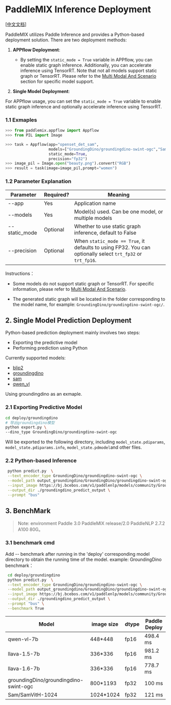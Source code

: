 # PaddleMIX Inference Deployment

[[中文文档](README.md)]

PaddleMIX utilizes Paddle Inference and provides a Python-based deployment solution. There are two deployment methods:

1. **APPflow Deployment**: 
   - By setting the `static_mode = True` variable in APPflow, you can enable static graph inference. Additionally, you can accelerate inference using TensorRT. Note that not all models support static graph or TensorRT. Please refer to the [Multi Modal And Scenario](../applications/README_en.md/#multi-modal-and-scenario) section for specific model support.

2. **Single Model Deployment**: 

For APPflow usage, you can set the `static_mode = True` variable to enable static graph inference and optionally accelerate inference using TensorRT.

### 1.1 Exmaples

```python
>>> from paddlemix.appflow import Appflow
>>> from PIL import Image

>>> task = Appflow(app="openset_det_sam",
                   models=["GroundingDino/groundingdino-swint-ogc","Sam/SamVitH-1024"],
                   static_mode=True,
                   precision="fp32")
>>> image_pil = Image.open("beauty.png").convert("RGB")
>>> result = task(image=image_pil,prompt="women")
```

### 1.2 Parameter Explanation
| Parameter | Required? | Meaning                                                                                          |
|-------|-------|---------------------------------------------------------------------------------------------|
| --app | Yes| Application name                                                                                   |
| --models | Yes | Model(s) used. Can be one model, or multiple models                                                                                    |
| --static_mode  | Optional | Whether to use static graph inference, default to False                                                                                 |
| --precision | Optional | When `static_mode == True`, it defaults to using FP32. You can optionally select `trt_fp32` or `trt_fp16`.                                                                                   |

Instructions：
- Some models do not support static graph or TensorRT. For specific information, please refer to [Multi Modal And Scenario](../applications/README_en.md/#multi-modal-and-scenario).

- The generated static graph will be located in the folder corresponding to the model name, for example: `GroundingDino/groundingdino-swint-ogc/`.

## 2. Single Model Prediction Deployment

Python-based prediction deployment mainly involves two steps:
- Exporting the predictive model
- Performing prediction using Python

Currently supported models:
- [blip2](./blip2/README.md)
- [groundingdino](./groundingdino/README.md)
- [sam](./sam/README.md)
- [qwen_vl](./qwen_vl/README.md)

Using groundingdino as an exmaple.

### 2.1 Exporting Predictive Model

```bash
cd deploy/groundingdino
# 导出groundingdino模型
python export.py \
--dino_type GroundingDino/groundingdino-swint-ogc
```
Will be exported to the following directory, including `model_state.pdiparams`,  `model_state.pdiparams.info`, `model_state.pdmodel`and other files.

### 2.2 Python-based Inference

```bash
 python predict.py  \
 --text_encoder_type GroundingDino/groundingdino-swint-ogc \
 --model_path output_groundingdino/GroundingDino/groundingdino-swint-ogc \
 --input_image https://bj.bcebos.com/v1/paddlenlp/models/community/GroundingDino/000000004505.jpg \
 --output_dir ./groundingdino_predict_output \
 --prompt "bus"

```

## 3. BenchMark

> Note: 
> environment
Paddle 3.0
PaddleMIX release/2.0 
PaddleNLP 2.7.2
A100 80G。

### 3.1 benchmark cmd

Add -- benchmark after running in the 'deploy' corresponding model directory to obtain the running time of the model.
example: GroundingDino benchmark：

```bash
 cd deploy/groundingdino
 python predict.py  \
 --text_encoder_type GroundingDino/groundingdino-swint-ogc \
 --model_path output_groundingdino/GroundingDino/groundingdino-swint-ogc \
 --input_image https://bj.bcebos.com/v1/paddlenlp/models/community/GroundingDino/000000004505.jpg \
 --output_dir ./groundingdino_predict_output \
 --prompt "bus" \
 --benchmark True
```

|Model|image size|dtype |Paddle Deploy |
|-|-|-|-|
|qwen-vl-7b|448*448|fp16|498.4 ms|
|llava-1.5-7b|336*336|fp16|981.2 ms|
|llava-1.6-7b|336*336|fp16|778.7 ms|
|groundingDino/groundingdino-swint-ogc|800*1193|fp32|100 ms|
|Sam/SamVitH-1024|1024*1024|fp32|121 ms|